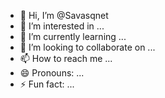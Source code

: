 - 👋 Hi, I’m @Savasqnet
- 👀 I’m interested in ...
- 🌱 I’m currently learning ...
- 💞️ I’m looking to collaborate on ...
- 📫 How to reach me ...
- 😄 Pronouns: ...
- ⚡ Fun fact: ...

<!---
Savasqnet/Savasqnet is a ✨ special ✨ repository because its `README.md` (this file) appears on your GitHub profile.
You can click the Preview link to take a look at your changes.
--->

